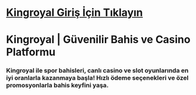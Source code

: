 # [Kingroyal Giriş İçin Tıklayın](https://t.me/+vT5xydT9LLBlMzA0)
# Kingroyal | Güvenilir Bahis ve Casino Platformu
### Kingroyal ile spor bahisleri, canlı casino ve slot oyunlarında en iyi oranlarla kazanmaya başla! Hızlı ödeme seçenekleri ve özel promosyonlarla bahis keyfini yaşa.
